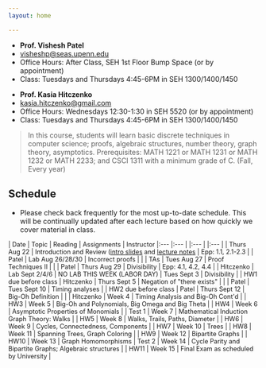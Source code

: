 ```yaml
---
layout: home

---
```

<div class="wrapper" markdown="0"><div class="footer-col-wrapper">
<div class="footer-col two-col-1">
    <ul class="contact-list">
        <li><b>Prof. Vishesh Patel</b></li>
        <li><a href="mailto:visheshp@seas.upenn.edu">visheshp@seas.upenn.edu</a></li>
        <li>Office Hours: After Class, SEH 1st Floor Bump Space (or by appointment)</li>
        <li>Class: Tuesdays and Thursdays 4:45-6PM in SEH 1300/1400/1450</li>
    </ul>
</div>
<div class="footer-col two-col-2">
    <ul class="contact-list">
        <li><b>Prof. Kasia Hitczenko</b></li>
        <li><a href="mailto:kasia.hitczenko@gmail.com">kasia.hitczenko@gmail.com</a></li>
        <li>Office Hours: Wednesdays 12:30-1:30 in SEH 5520 (or by appointment)</li>
        <li>Class: Tuesdays and Thursdays 4:45-6PM in SEH 1300/1400/1450</li>
    </ul>
    </div>
</div></div>


> In this course, students will learn basic discrete techniques in computer science; proofs, algebraic structures, number theory, graph theory, asymptotics. Prerequisites: MATH 1221 or MATH 1231 or MATH 1232 or MATH 2233; and CSCI 1311 with a minimum grade of C. (Fall, Every year)


## Schedule  ##

- Please check back frequently for the most up-to-date schedule. This will be continually updated after each lecture based on how quickly we cover material in class.

<div style="font-size:90%">

| Date | Topic | Reading | Assignments | Instructor
|:---  |:--- | |:--- | |:--- |
| Thurs Aug 22 | Introduction and Review ([intro slides](lecture_notes/Lecture1_8_22_Presentation.pptx.pdf) and [lecture notes](lecture_notes/20240822_lecturenotes.pdf) | Epp: 1.1, 2.1-2.3 |  | Patel
| Lab Aug 26/28/30 | Incorrect proofs | | | TAs
| Tues Aug 27 | Proof Techniques II | | | Patel
| Thurs Aug 29 | Divisibility | Epp: 4.1, 4.2, 4.4 | | Hitczenko
| Lab Sept 2/4/6 | NO LAB THIS WEEK (LABOR DAY)
| Tues Sept 3 | Divisibility |  | HW1 due before class | Hitczenko
| Thurs Sept 5 | Negation of "there exists" |  | | Patel
| Tues Sept 10 | Timing analyses | | HW2 due before class | Patel
| Thurs Sept 12 | Big-Oh Definition | | | Hitczenko
| Week 4 | Timing Analysis and Big-Oh Cont'd | | HW3
| Week 5 | Big-Oh and Polynomials, Big Omega and Big Theta | |  HW4
| Week 6 | Asymptotic Properties of Monomials | | Test 1
| Week 7 | Mathematical Induction Graph Theory: Walks | | HW5
| Week 8 | Walks, Trails, Paths, Diameter | | HW6
| Week 9 | Cycles, Connectedness, Components | | HW7
| Week 10 | Trees | | HW8 
| Week 11 | Spanning Trees, Graph Coloring | | HW9
| Week 12 | Bipartite Graphs | | HW10
| Week 13 | Graph Homomorphisms | Test 2
| Week 14 | Cycle Parity and Bipartite Graphs; Algebraic structures | | HW11
| Week 15 | Final Exam as scheduled by University |

</div>
